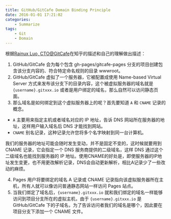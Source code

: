 ```yaml
---
title: GitHub/GitCafe Domain Binding Principle
date: 2016-01-01 17:21:02
categories:
	- Summarize
tags:
	- Git
	- Domain
---
```

根据[Rainux Luo, CTO@GitCafe](https://www.zhihu.com/question/26609475)在知乎的描述和自己的理解做出描述：

1. GitHub/GitCafe 会为每个包含 gh-pages/gitcafe-pages 分支的项目创建包含该分支内容的、符合特定命名规则的目录 wwwroot。
2. GitHub/GitCafe 虚拟了一个服务器，它被配置成使用 Name-based Virtual Server  方式来发布该分支下的目录内容，这个被虚拟服务器的域名就是 `{username}.gitxxx.io` 或者是用户绑定的域名，那么自然可以访问静态页面。
3. 那么域名是如何绑定到这个虚拟服务器上的呢？首先要知道 `A` 和 `CNAME` 记录的概念。
<!-- more -->
  * `A` 主要用来指定主机或者域名对应的 IP 地址，告诉 DNS 网站所在服务器的地址，这样用户输入域名后 DNS 才能找到网站。
  * `CNAME` 别名记录，这种记录允许您将多个名字映射到同一台计算机。

  <div class="tip">我们的服务器的地址可能会随时发生变动，并不是固定不变的，这时候就要用到 CNAME 记录，它会指定一个 DNS 服务商提供的二级域名，这样 DNS 通过这个二级域名也能找到服务器的 IP 地址。使用CNAME的好处是，即使服务器的IP地址发生变更，也不用更改解析记录，DNS会自动更新解析，相比A记录少了一些改动的麻烦。</div>

4. Pages 用户将要绑定的域名 A 记录或 CNAME 记录指向该虚拟服务器所在主机，所有人就可以像访问普通静态网站一样访问 Pages 站点。
5. 当我们绑定了域名后，`{username}.gitxxx.io` 就和我们绑定的域名一样能够访问到项目分支所在的虚拟主机，由于 `{username}.gitxxx.io` 是 GitHub/GitCafe 下的子域名，为了告诉访问者我们的域名是哪个，因此要在项目分支下添加一个 CNAME 文件。
